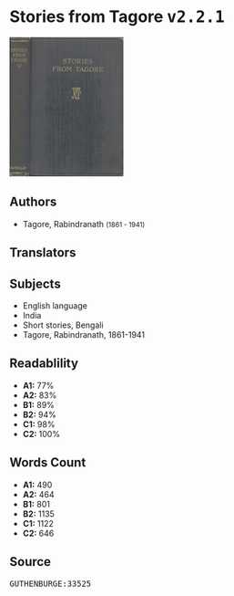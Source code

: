 # Stories from Tagore <kbd>v2.2.1</kbd>

![](./cover.medium.jpg "")

## Authors


 - Tagore, Rabindranath <small>(1861 - 1941)</small>

## Translators



## Subjects


 - English language
 - India
 - Short stories, Bengali
 - Tagore, Rabindranath, 1861-1941

## Readablility


 - **A1:** 77%
 - **A2:** 83%
 - **B1:** 89%
 - **B2:** 94%
 - **C1:** 98%
 - **C2:** 100%

## Words Count


 - **A1:** 490
 - **A2:** 464
 - **B1:** 801
 - **B2:** 1135
 - **C1:** 1122
 - **C2:** 646

## Source


<kbd>GUTHENBURGE:33525</kbd>
